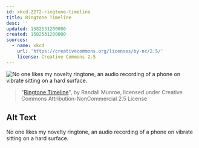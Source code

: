 ```yaml
---
id: xkcd.2272-ringtone-timeline
title: Ringtone Timeline
desc: ''
updated: 1582531200000
created: 1582531200000
sources:
  - name: xkcd
    url: 'https://creativecommons.org/licenses/by-nc/2.5/'
    license: Creative Commons 2.5
---
```

![No one likes my novelty ringtone, an audio recording of a phone on vibrate sitting on a hard surface.](https://imgs.xkcd.com/comics/ringtone_timeline.png)
> "[Ringtone Timeline](https://xkcd.com/2272/)", by Randall Munroe, licensed under Creative Commons Attribution-NonCommercial 2.5 License

## Alt Text
No one likes my novelty ringtone, an audio recording of a phone on vibrate sitting on a hard surface.
